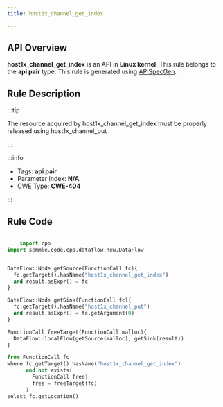 ```yaml
---
title: host1x_channel_get_index

---
```



## API Overview
**host1x_channel_get_index** is an API in **Linux kernel**. This rule belongs to the **api pair** type. This rule is generated using [APISpecGen](../../tools/APISpecGen).
## Rule Description

:::tip

The resource acquired by host1x_channel_get_index must be properly released using host1x_channel_put

:::

:::info

- Tags: **api pair**
- Parameter Index: **N/A**
- CWE Type: **CWE-404**

:::

## Rule Code
```python

    import cpp
import semmle.code.cpp.dataflow.new.DataFlow


DataFlow::Node getSource(FunctionCall fc){
  fc.getTarget().hasName("host1x_channel_get_index")
  and result.asExpr() = fc
}

DataFlow::Node getSink(FunctionCall fc){
  fc.getTarget().hasName("host1x_channel_put")
  and result.asExpr() = fc.getArgument(0)
}

FunctionCall freeTarget(FunctionCall malloc){
  DataFlow::localFlow(getSource(malloc), getSink(result))
}

from FunctionCall fc
where fc.getTarget().hasName("host1x_channel_get_index")
      and not exists(
        FunctionCall free| 
        free = freeTarget(fc)
      )
select fc.getLocation()

    
```